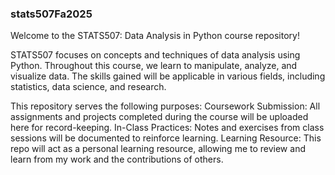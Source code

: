 ### stats507Fa2025

Welcome to the STATS507: Data Analysis in Python course repository!

STATS507 focuses on concepts and techniques of data analysis using Python. Throughout this course, we learn to manipulate, analyze, and visualize data. The skills gained will be applicable in various fields, including statistics, data science, and research.

This repository serves the following purposes:
Coursework Submission: All assignments and projects completed during the course will be uploaded here for record-keeping.
In-Class Practices: Notes and exercises from class sessions will be documented to reinforce learning.
Learning Resource: This repo will act as a personal learning resource, allowing me to review and learn from my work and the contributions of others.
